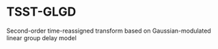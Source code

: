 # TSST-GLGD
 Second-order time-reassigned transform based on Gaussian-modulated linear group delay model
